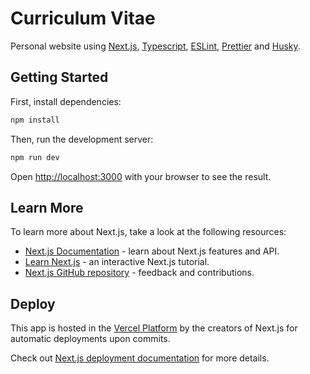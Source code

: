 # Curriculum Vitae
Personal website using [Next.js](https://nextjs.org/), [Typescript](https://www.typescriptlang.org/), [ESLint](https://eslint.org/), [Prettier](https://prettier.io/) and [Husky](http://typicode.github.io/husky).

## Getting Started

First, install dependencies:

```bash
npm install
```

Then, run the development server:

```bash
npm run dev
```

Open [http://localhost:3000](http://localhost:3000) with your browser to see the result.

## Learn More

To learn more about Next.js, take a look at the following resources:

- [Next.js Documentation](https://nextjs.org/docs) - learn about Next.js features and API.
- [Learn Next.js](https://nextjs.org/learn) - an interactive Next.js tutorial.
- [Next.js GitHub repository](https://github.com/vercel/next.js/) - feedback and contributions.

## Deploy

This app is hosted in the [Vercel Platform](https://vercel.com/) by the creators of Next.js for automatic deployments upon commits.

Check out [Next.js deployment documentation](https://nextjs.org/docs/deployment) for more details.

